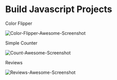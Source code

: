 # Build Javascript Projects
Color Flipper

![Color-Flipper-Awesome-Screenshot](https://user-images.githubusercontent.com/75199998/139657335-2ef5f0ba-9d53-4b10-951a-f9c95b7c05c9.gif)


Simple Counter 

![Count-Awesome-Screenshot](https://user-images.githubusercontent.com/75199998/139657159-7bcb9df9-234f-451c-8ad8-3d35ffddcbe9.gif)

Reviews

![Reviews-Awesome-Screenshot](https://user-images.githubusercontent.com/75199998/139808864-49e9a708-e515-4421-b002-d341a82bd8d3.gif)
